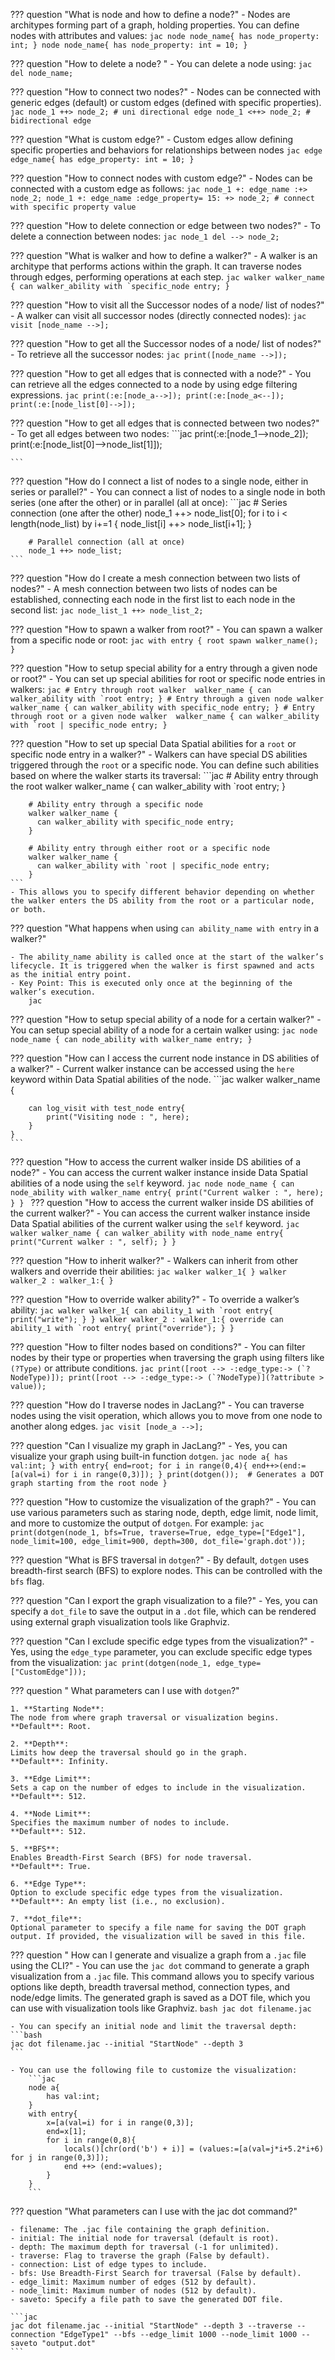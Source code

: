 <!-- <a id="define-node-question" style="display: none;"></a> -->
??? question "What is node and how to define a node?"
    - Nodes are architypes forming part of a graph, holding properties. You can define nodes with attributes and values:
    ```jac
      node node_name{
          has node_property: int;
      }
      node node_name{
          has node_property: int = 10;
      }
    ```

??? question "How to delete a node? "
    - You can delete a node using:
    ```jac
        del node_name;
    ```

??? question "How to connect two nodes?"
    - Nodes can be connected with generic edges (default) or custom edges (defined with specific properties).
    ```jac
      node_1 ++> node_2; # uni directional edge
      node_1 <++> node_2; # bidirectional edge
    ```

??? question "What is custom edge?"
    - Custom edges allow defining specific properties and behaviors for relationships between nodes
    ```jac
      edge edge_name{
          has edge_property: int = 10;
      }
    ```

??? question "How to connect nodes with custom edge?"
    - Nodes can be connected with a custom edge as follows:
    ```jac
      node_1 +: edge_name :+> node_2;
      node_1 +: edge_name :edge_property= 15: +> node_2; # connect with specific property value
    ```

??? question "How to delete connection or edge between two nodes?"
    - To delete a connection between nodes:
    ```jac
      node_1 del --> node_2;
    ```

??? question "What is walker and how to define a walker?"
    - A walker is an architype that performs actions within the graph. It can traverse nodes through edges, performing operations at each step.
    ```jac
    walker walker_name {
      can walker_ability with `specific_node entry;
    }
    ```

??? question "How to visit all the Successor nodes of a node/ list of nodes?"
    - A walker can visit all successor nodes (directly connected nodes):
      ```jac
          visit [node_name -->];
      ```

??? question "How to get all the Successor nodes of a node/ list of nodes?"
    -  To retrieve all the successor nodes:
      ```jac
          print([node_name -->]);
      ```

??? question "How to get all edges that is connected with a node?"
    - You can retrieve all the edges connected to a node by using edge filtering expressions.
    ```jac
        print(:e:[node_a-->]);
        print(:e:[node_a<--]);
        print(:e:[node_list[0]-->]);
    ```

??? question "How to get all edges that is connected between two nodes?"
    - To get all edges between two nodes:
    ```jac
        print(:e:[node_1-->node_2]);
        print(:e:[node_list[0]-->node_list[1]]);

    ```

??? question "How do I connect a list of nodes to a single node, either in series or parallel?"
    - You can connect a list of nodes to a single node in both series (one after the other) or in parallel (all at once):
    ```jac
        # Series connection (one after the other)
        node_1 ++> node_list[0];
        for i to i < length(node_list) by i+=1 {
            node_list[i] ++> node_list[i+1];
        }

        # Parallel connection (all at once)
        node_1 ++> node_list;
    ```

??? question "How do I create a mesh connection between two lists of nodes?"
    - A mesh connection between two lists of nodes can be established, connecting each node in the first list to each node in the second list:
    ```jac
        node_list_1 ++> node_list_2;
    ```

??? question "How to spawn a walker from root?"
    - You can spawn a walker from a specific node or root:
    ```jac
        with entry {
          root spawn walker_name();
        }
    ```

??? question "How to setup special ability for a entry through a given node or root?"
    - You can set up special abilities for root or specific node entries in walkers:
    ```jac
        # Entry through root
        walker  walker_name {
          can walker_ability with `root entry;
        }
        # Entry through a given node
        walker  walker_name {
          can walker_ability with specific_node entry;
        }
        # Entry through root or a given node
        walker  walker_name {
          can walker_ability with `root | specific_node entry;
        }
    ```

??? question "How to set up special Data Spatial abilities for a `root` or specific node entry in a walker?"
    - Walkers can have special DS abilities triggered through the `root` or a specific node. You can define such abilities based on where the walker starts its traversal:
    ```jac
        # Ability entry through the root
        walker walker_name {
          can walker_ability with `root entry;
        }

        # Ability entry through a specific node
        walker walker_name {
          can walker_ability with specific_node entry;
        }

        # Ability entry through either root or a specific node
        walker walker_name {
          can walker_ability with `root | specific_node entry;
        }
    ```
    - This allows you to specify different behavior depending on whether the walker enters the DS ability from the root or a particular node, or both.

??? question "What happens when using `can ability_name with entry` in a walker?"

    - The ability_name ability is called once at the start of the walker’s lifecycle. It is triggered when the walker is first spawned and acts as the initial entry point.
    - Key Point: This is executed only once at the beginning of the walker’s execution.
        jac

??? question "How to setup special ability of a node for a certain walker?"
    - You can setup special ability of a node for a certain walker using:
    ```jac
        node  node_name {
          can node_ability with walker_name entry;
        }
    ```

??? question "How can I access the current node instance in DS abilities of a walker?"
    - Current walker instance can be accessed using the `here` keyword within Data Spatial abilities of the node.
    ```jac
    walker walker_name {

        can log_visit with test_node entry{
            print("Visiting node : ", here);
        }
    }
    ```

??? question "How to access the current walker inside DS abilities of a node?"
    - You can access the current walker instance inside Data Spatial abilities of a node using the `self` keyword.
    ```jac
    node node_name {
        can node_ability with walker_name entry{
            print("Current walker : ", here);
        }
    }
    ```
??? question "How to access the current walker inside DS abilities of the current walker?"
    - You can access the current walker instance inside Data Spatial abilities of the current walker using the `self` keyword.
    ```jac
    walker walker_name {
        can walker_ability with node_name entry{
            print("Current walker : ", self);
        }
    }
    ```

??? question "How to inherit walker?"
    - Walkers can inherit from other walkers and override their abilities:
    ```jac
        walker walker_1{
        }
        walker walker_2 : walker_1:{
        }
    ```

??? question "How to override walker ability?"
    - To override a walker’s ability:
    ```jac
        walker walker_1{
          can ability_1 with `root entry{
              print("write");
          }
        }
        walker walker_2 : walker_1:{
          override can ability_1 with `root entry{
              print("override");
          }
        }
    ```

??? question "How to filter nodes based on conditions?"
    - You can filter nodes by their type or properties when traversing the graph using filters like `(?Type)` or attribute conditions.
    ```jac
    print([root --> -:edge_type:-> (`?NodeType)]);
    print([root --> -:edge_type:-> (`?NodeType)](?attribute > value));
    ```

??? question "How do I traverse nodes in JacLang?"
    - You can traverse nodes using the visit operation, which allows you to move from one node to another along edges.
    ```jac
    visit [node_a -->];
    ```

??? question "Can I visualize my graph in JacLang?"
    - Yes, you can visualize your graph using built-in function `dotgen`.
    ```jac
    node a{
        has val:int;
    }
    with entry{
        end=root;
        for i in range(0,4){
            end++>(end:=[a(val=i) for i in range(0,3)]);
        }
        print(dotgen());  # Generates a DOT graph starting from the root node
    }
    ```

??? question "How to customize the visualization of the graph?"
    - You can use various parameters such as staring node,  depth, edge limit, node limit, and more to customize the output of `dotgen`. For example:
    ```jac
    print(dotgen(node_1, bfs=True, traverse=True, edge_type=["Edge1"], node_limit=100, edge_limit=900, depth=300, dot_file='graph.dot'));
    ```

??? question "What is BFS traversal in `dotgen`?"
    - By default, `dotgen` uses breadth-first search (BFS) to explore nodes. This can be controlled with the `bfs` flag.

??? question "Can I export the graph visualization to a file?"
    - Yes, you can specify a `dot_file` to save the output in a `.dot` file, which can be rendered using external graph visualization tools like Graphviz.

??? question "Can I exclude specific edge types from the visualization?"
    - Yes, using the `edge_type` parameter, you can exclude specific edge types from the visualization:
    ```jac
    print(dotgen(node_1, edge_type=["CustomEdge"]));
    ```

??? question " What parameters can I use with `dotgen`?"

    1. **Starting Node**:
    The node from where graph traversal or visualization begins.
    **Default**: Root.

    2. **Depth**:
    Limits how deep the traversal should go in the graph.
    **Default**: Infinity.

    3. **Edge Limit**:
    Sets a cap on the number of edges to include in the visualization.
    **Default**: 512.

    4. **Node Limit**:
    Specifies the maximum number of nodes to include.
    **Default**: 512.

    5. **BFS**:
    Enables Breadth-First Search (BFS) for node traversal.
    **Default**: True.

    6. **Edge Type**:
    Option to exclude specific edge types from the visualization.
    **Default**: An empty list (i.e., no exclusion).

    7. **dot_file**:
    Optional parameter to specify a file name for saving the DOT graph output. If provided, the visualization will be saved in this file.

??? question " How can I generate and visualize a graph from a `.jac` file using the CLI?"
    - You can use the `jac dot` command to generate a graph visualization from a `.jac` file. This command allows you to specify various options like depth, breadth traversal method, connection types, and node/edge limits. The generated graph is saved as a DOT file, which you can use with visualization tools like Graphviz.
    ```bash
    jac dot filename.jac
    ```

    - You can specify an initial node and limit the traversal depth:
    ```bash
    jac dot filename.jac --initial "StartNode" --depth 3
    ```

    - You can use the following file to customize the visualization:
        ```jac
        node a{
            has val:int;
        }
        with entry{
            x=[a(val=i) for i in range(0,3)];
            end=x[1];
            for i in range(0,8){
                locals()[chr(ord('b') + i)] = (values:=[a(val=j*i+5.2*i+6) for j in range(0,3)]);
                end ++> (end:=values);
            }
        }
        ```

??? question "What parameters can I use with the jac dot command?"

    - filename: The .jac file containing the graph definition.
    - initial: The initial node for traversal (default is root).
    - depth: The maximum depth for traversal (-1 for unlimited).
    - traverse: Flag to traverse the graph (False by default).
    - connection: List of edge types to include.
    - bfs: Use Breadth-First Search for traversal (False by default).
    - edge_limit: Maximum number of edges (512 by default).
    - node_limit: Maximum number of nodes (512 by default).
    - saveto: Specify a file path to save the generated DOT file.

    ```jac
    jac dot filename.jac --initial "StartNode" --depth 3 --traverse --connection "EdgeType1" --bfs --edge_limit 1000 --node_limit 1000 --saveto "output.dot"
    ```
